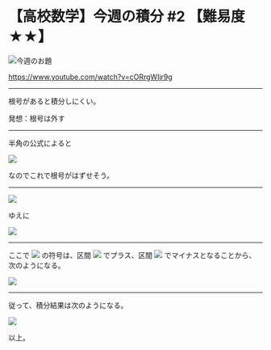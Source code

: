 # 【高校数学】今週の積分 #2 【難易度★★】

![今週のお題](https://latex.codecogs.com/gif.latex?I=\int_0^{2\pi}\sqrt{1&plus;\cos&space;x}dx)

https://www.youtube.com/watch?v=cORrgWIjr9g

----
根号があると積分しにくい。

発想：根号は外す

----

半角の公式によると

![](https://latex.codecogs.com/gif.latex?\cos^2\theta=\frac{1}{2}(1&plus;\cos{2\theta}))

なのでこれで根号がはずせそう。

----

![](https://latex.codecogs.com/gif.latex?\sqrt{1+\cos{x}}=\sqrt{2\cos^2\frac{x}{2}}=\sqrt{2}\left|\cos\frac{x}{2}\right|) 

ゆえに

![](https://latex.codecogs.com/gif.latex?I=\int_0^{2\pi}\sqrt{2}\left|\cos\frac{x}{2}\right|dx) 


----
ここで ![](https://latex.codecogs.com/gif.latex?\left|\cos\frac{x}{2}\right|) の符号は、区間 ![](https://latex.codecogs.com/gif.latex?[0,\pi]) でプラス、区間 ![](https://latex.codecogs.com/gif.latex?[\pi,2\pi]) でマイナスとなることから、次のようになる。


![](https://latex.codecogs.com/gif.latex?I=\sqrt{2}\int_0^{2\pi}\left|\cos\frac{x}{2}\right|dx=\sqrt{2}\int_0^{\pi}\cos\frac{x}{2}dx-\sqrt{2}\int_\pi^{2\pi}\cos\frac{x}{2}dx) 

-----

従って、積分結果は次のようになる。

![](https://latex.codecogs.com/gif.latex?I=2\sqrt{2}\left[\sin\frac{x}{2}\right]_0^{\pi}-2\sqrt{2}\left[\sin\frac{x}{2}\right]_\pi^{2\pi}=2\sqrt{2}-(-2\sqrt{2})=4\sqrt{2})


以上。
